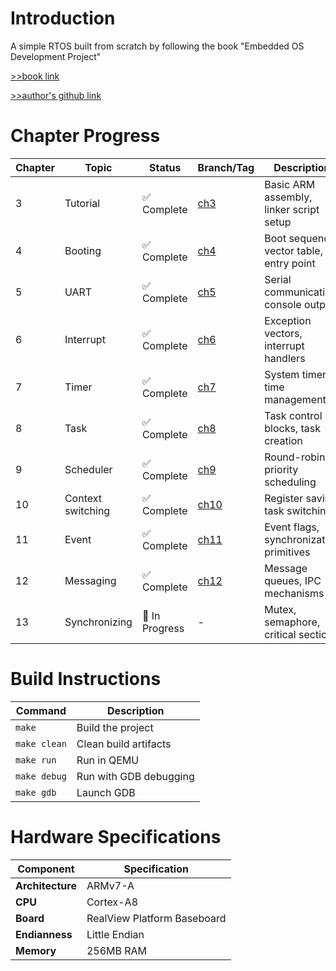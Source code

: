 # Introduction
A simple RTOS built from scratch by following the book "Embedded OS Development Project"

[>>book link](https://product.kyobobook.co.kr/detail/S000001033087)

[>>author's github link](https://github.com/navilera/Navilos)

# Chapter Progress

| Chapter | Topic | Status | Branch/Tag | Description |
|---------|-------|--------|------------|-------------|
| 3 | Tutorial | ✅ Complete | [ch3](https://github.com/k03302/embedded-os/tree/ch3) | Basic ARM assembly, linker script setup |
| 4 | Booting | ✅ Complete | [ch4](https://github.com/k03302/embedded-os/tree/ch4) | Boot sequence, vector table, entry point |
| 5 | UART | ✅ Complete | [ch5](https://github.com/k03302/embedded-os/tree/ch5) | Serial communication, console output |
| 6 | Interrupt | ✅ Complete | [ch6](https://github.com/k03302/embedded-os/tree/ch6) | Exception vectors, interrupt handlers |
| 7 | Timer | ✅ Complete | [ch7](https://github.com/k03302/embedded-os/tree/ch7) | System timer, time management |
| 8 | Task | ✅ Complete | [ch8](https://github.com/k03302/embedded-os/tree/ch8) | Task control blocks, task creation |
| 9 | Scheduler | ✅ Complete | [ch9](https://github.com/k03302/embedded-os/tree/ch9) | Round-robin, priority scheduling |
| 10 | Context switching | ✅ Complete | [ch10](https://github.com/k03302/embedded-os/tree/ch10) | Register saving, task switching |
| 11 | Event | ✅ Complete | [ch11](https://github.com/k03302/embedded-os/tree/ch11) | Event flags, synchronization primitives |
| 12 | Messaging | ✅ Complete | [ch12](https://github.com/k03302/embedded-os/tree/ch12) | Message queues, IPC mechanisms |
| 13 | Synchronizing | 🚧 In Progress | - | Mutex, semaphore, critical sections |


# Build Instructions

| Command | Description |
|---------|-------------|
| `make` | Build the project |
| `make clean` | Clean build artifacts |
| `make run` | Run in QEMU |
| `make debug` | Run with GDB debugging |
| `make gdb` | Launch GDB |

# Hardware Specifications

| Component | Specification |
|-----------|---------------|
| **Architecture** | ARMv7-A |
| **CPU** | Cortex-A8 |
| **Board** | RealView Platform Baseboard |
| **Endianness** | Little Endian |
| **Memory** | 256MB RAM |